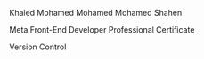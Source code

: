 Khaled Mohamed Mohamed Mohamed Shahen

Meta Front-End Developer Professional Certificate

Version Control